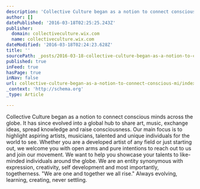 ```yaml
---
description: 'Collective Culture began as a notion to connect conscious minds across the globe. It has since evolved into a global hub to share art, music, exchange ideas, sp'
author: []
datePublished: '2016-03-18T02:25:25.243Z'
publisher:
  domain: collectiveculture.wix.com
  name: collectiveculture.wix.com
dateModified: '2016-03-18T02:24:23.628Z'
title: ''
sourcePath: _posts/2016-03-18-collective-culture-began-as-a-notion-to-connect-conscious-mi.md
published: true
inFeed: true
hasPage: true
inNav: false
url: collective-culture-began-as-a-notion-to-connect-conscious-mi/index.html
_context: 'http://schema.org'
_type: Article

---
```

Collective Culture began as a notion to connect conscious minds across the globe. It has since evolved into a global hub to share art, music, exchange ideas, spread knowledge and raise consciousness. Our main focus is to highlight aspiring artists, musicians, talented and unique individuals for the world to see. Whether you are a developed artist of any field or just starting out, we welcome you with open arms and pure intentions to reach out to us and join our movement. We want to help you showcase your talents to like-minded individuals around the globe.    We are an entity synonymous with expression, creativity, self development and most importantly, togetherness.   "We are one and together we all rise."   Always evolving, learning, creating, never settling.